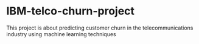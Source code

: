 # IBM-telco-churn-project
This project is about predicting customer churn in the telecommunications industry using machine learning techniques
